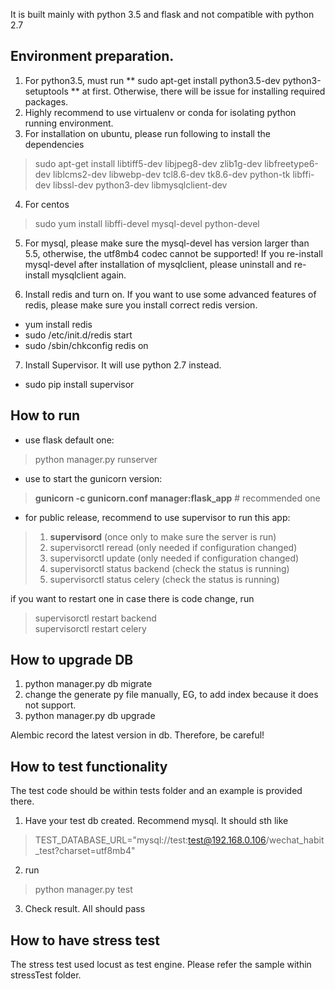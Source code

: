 It is built mainly with python 3.5 and flask and not compatible with python 2.7

## Environment preparation.
1. For python3.5, must run ** sudo apt-get install python3.5-dev python3-setuptools ** at first. Otherwise, there will be issue for installing required packages.
2. Highly recommend to use virtualenv or conda for isolating python running environment. 
3. For installation on ubuntu, please run following to install the dependencies
  > sudo apt-get install libtiff5-dev libjpeg8-dev zlib1g-dev libfreetype6-dev liblcms2-dev libwebp-dev tcl8.6-dev tk8.6-dev python-tk libffi-dev libssl-dev python3-dev libmysqlclient-dev

4. For centos
  > sudo yum install libffi-devel mysql-devel python-devel

5. For mysql, please make sure the mysql-devel has version larger than 5.5, otherwise, the utf8mb4 codec cannot be supported! If you re-install mysql-devel after installation of mysqlclient, please uninstall and re-install mysqlclient again. 

6. Install redis and turn on. If you want to use some advanced features of redis, please make sure you install correct redis version.   

  * yum install redis
  * sudo /etc/init.d/redis start  
  * sudo /sbin/chkconfig redis on
  
7. Install Supervisor. It will use python 2.7 instead.

  * sudo pip install supervisor
  
## How to run
* use flask default one:  
> python manager.py runserver   

* use to start the gunicorn version:  
> **gunicorn -c gunicorn.conf manager:flask_app**  # recommended one   

* for public release, recommend to use supervisor to run this app:  
> 1. **supervisord** (once only to make sure the server is run)  
> 2. supervisorctl reread  (only needed if configuration changed)  
> 3. supervisorctl update  (only needed if configuration changed)  
> 4. supervisorctl status backend  (check the status is running)  
> 5. supervisorctl status celery  (check the status is running)  

if you want to restart one in case there is code change, run  
> supervisorctl restart backend  
> supervisorctl restart celery  
 

## How to upgrade DB  

1. python manager.py db migrate
2. change the generate py file manually, EG, to add index because it does not support. 
3. python manager.py db upgrade

Alembic record the latest version in db. Therefore, be careful!

## How to test functionality  
The test code should be within tests folder and an example is provided there.

1. Have your test db created. Recommend mysql. It should sth like   
> TEST_DATABASE_URL="mysql://test:test@192.168.0.106/wechat_habit_test?charset=utf8mb4"  

2. run 
> python manager.py test  

3. Check result. All should pass

## How to have stress test
The stress test used locust as test engine. Please refer the sample within stressTest folder.